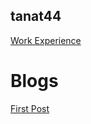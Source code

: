 ## tanat44
[Work Experience](https://tanat44.github.io/page/word)

# Blogs
[First Post](https://tanat44.github.io/post/2019-06-19-potato-airfryer)
